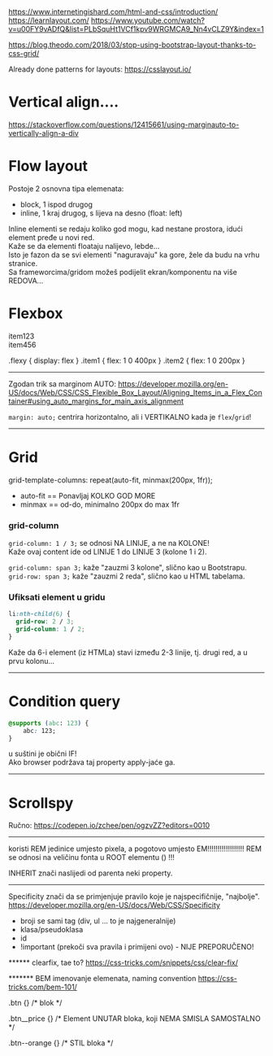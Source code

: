 

https://www.internetingishard.com/html-and-css/introduction/
https://learnlayout.com/
https://www.youtube.com/watch?v=u00FY9vADfQ&list=PLbSquHt1VCf1kpv9WRGMCA9_Nn4vCLZ9Y&index=1

https://blog.theodo.com/2018/03/stop-using-bootstrap-layout-thanks-to-css-grid/

Already done patterns for layouts:
https://csslayout.io/

# Vertical align....
https://stackoverflow.com/questions/12415661/using-marginauto-to-vertically-align-a-div


# Flow layout
Postoje 2 osnovna tipa elemenata:
- block, 1 ispod drugog
- inline, 1 kraj drugog, s lijeva na desno (float: left)

Inline elementi se redaju koliko god mogu, kad nestane prostora, idući element pređe u novi red.  
Kaže se da elementi floataju nalijevo, lebde...  
Isto je fazon da se svi elementi "naguravaju" ka gore, žele da budu na vrhu stranice.  
Sa frameworcima/gridom možeš podijelit ekran/komponentu na više REDOVA...


# Flexbox

<div class="flexy">
  <div class="item1">item123</div>
  <div class="item2">item456</div>
</div>

.flexy { display: flex }
.item1 { flex: 1 0 400px }
.item2 { flex: 1 0 200px }

---
Zgodan trik sa marginom AUTO:
https://developer.mozilla.org/en-US/docs/Web/CSS/CSS_Flexible_Box_Layout/Aligning_Items_in_a_Flex_Container#using_auto_margins_for_main_axis_alignment

`margin: auto;` centrira horizontalno, ali i VERTIKALNO kada je `flex`/`grid`!


---------------
# Grid
grid-template-columns: repeat(auto-fit, minmax(200px, 1fr));
- auto-fit == Ponavljaj KOLKO GOD MORE
- minmax == od-do, minimalno 200px do max 1fr

### grid-column
`grid-column: 1 / 3;` se odnosi NA LINIJE, a ne na KOLONE!  
Kaže ovaj content ide od LINIJE 1 do LINIJE 3 (kolone 1 i 2).  

`grid-column: span 3;` kaže "zauzmi 3 kolone", slično kao u Bootstrapu.  
`grid-row: span 3;` kaže "zauzmi 2 reda", slično kao u HTML tabelama.

### Ufiksati element u gridu

```css
li:nth-child(6) {
  grid-row: 2 / 3;
  grid-column: 1 / 2;
}
```
Kaže da 6-i element (iz HTMLa) stavi između 2-3 linije, tj. drugi red, a u prvu kolonu...


----------
# Condition query
```css
@supports (abc: 123) {
    abc: 123;
}
```

u suštini je obični IF!  
Ako browser podržava taj property apply-jaće ga.




--------

# Scrollspy
Ručno:
https://codepen.io/zchee/pen/ogzvZZ?editors=0010


*********************************

koristi REM jedinice umjesto pixela, a pogotovo umjesto EM!!!!!!!!!!!!!!!!!!
REM se odnosi na veličinu fonta u ROOT elementu (<html>) !!!

INHERIT znači naslijedi od parenta neki property.



************
Specificity znači da se primjenjuje pravilo koje je najspecifičnije, "najbolje".
https://developer.mozilla.org/en-US/docs/Web/CSS/Specificity
- broji se sami tag (div, ul ... to je najgeneralnije)
- klasa/pseudoklasa
- id 
- !important (prekoči sva pravila i primijeni ovo) - NIJE PREPORUČENO!





****** clearfix, tae to?
https://css-tricks.com/snippets/css/clear-fix/




******* BEM imenovanje elemenata, naming convention
https://css-tricks.com/bem-101/

.btn {}         /* blok */

.btn__price {}  /* Element UNUTAR bloka, koji NEMA SMISLA SAMOSTALNO */ 

.btn--orange {} /* STIL bloka  */
